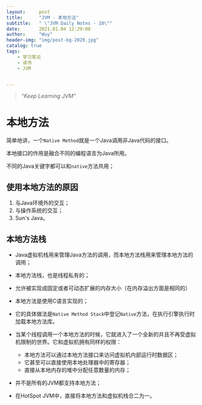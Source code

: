 ```yaml
---
layout:     post
title:      "JVM - 本地方法"
subtitle:   " \"JVM Daily Notes - 10\""
date:       2021.01.04 12:29:00
author:     "Wuy"
header-img: "img/post-bg-2020.jpg"
catalog: true
tags:
    - 学习笔记
    - 读书
    - JVM


---
```


> *"Keep Learning JVM"*

# 本地方法

简单地讲，一个`Native Method`就是一个Java调用非Java代码的接口。

本地接口的作用是融合不同的编程语言为Java所用。

不同的Java关键字都可以和`native`方法共用；

## 使用本地方法的原因

1. 与Java环境外的交互；
2. 与操作系统的交互；
3. Sun's Java。

## 本地方法栈

- Java虚拟机栈用来管理Java方法的调用，而本地方法栈用来管理本地方法的调用；

- 本地方法栈，也是线程私有的；
- 允许被实现成固定或者可动态扩展的内存大小（在内存溢出方面是相同的）
- 本地方法是使用C语言实现的；
- 它的具体做法是`Native Method Stack`中登记`Native`方法，在执行引擎执行时加载本地方法库。
- 当某个线程调用一个本地方法的时候，它就进入了一个全新的并且不再受虚拟机限制的世界。它和虚拟机拥有同样的权限：
  - 本地方法可以通过本地方法接口来访问虚拟机内部运行时数据区；
  - 它甚至可以直接使用本地处理器中的寄存器；
  - 直接从本地内存的堆中分配任意数量的内存；
- 并不是所有的JVM都支持本地方法；
- 在HotSpot JVM中，直接将本地方法和虚拟机栈合二为一。

















































